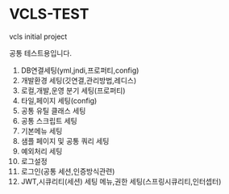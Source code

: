 # VCLS-TEST
vcls initial project

공통 테스트용입니다.

1. DB연결세팅(yml,jndi,프로퍼티,config)
2. 개발환경 세팅(깃연결,관리방법,레디스)
3. 로컬,개발,운영 분기 세팅(프로퍼티)
4. 타일,페이지 세팅(config)
5. 공통 유틸 클래스 세팅
6. 공통 스크립트 세팅
7. 기본메뉴 세팅
10. 샘플 페이지 및 공통 쿼리 세팅
11. 예외처리 세팅
12. 로그설정
13. 로그인(공통 세션,인증방식관련)
14. JWT,시큐리티(세션) 세팅
메뉴,권한 세팅(스프링시큐리티,인터셉터)
